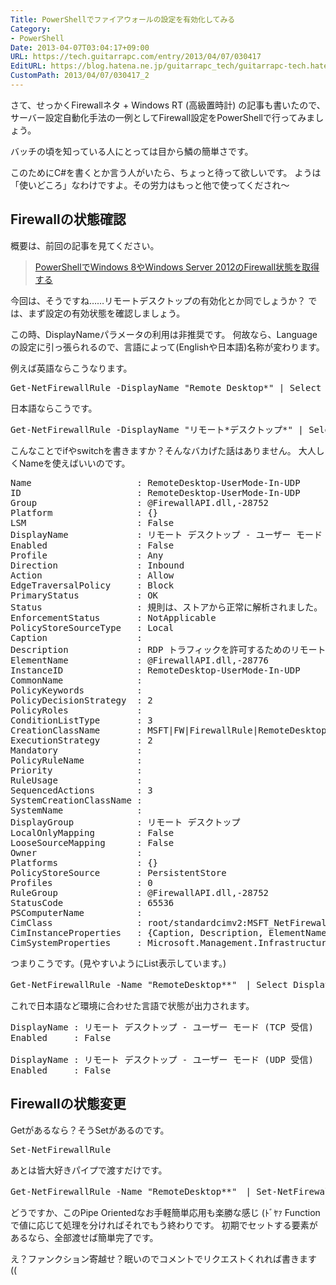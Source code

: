 ```yaml
---
Title: PowerShellでファイアウォールの設定を有効化してみる
Category:
- PowerShell
Date: 2013-04-07T03:04:17+09:00
URL: https://tech.guitarrapc.com/entry/2013/04/07/030417
EditURL: https://blog.hatena.ne.jp/guitarrapc_tech/guitarrapc-tech.hatenablog.com/atom/entry/11696248318757675636
CustomPath: 2013/04/07/030417_2
---
```


さて、せっかくFirewallネタ + Windows RT (高級置時計) の記事も書いたので、サーバー設定自動化手法の一例としてFirewall設定をPowerShellで行ってみましょう。

バッチの頃を知っている人にとっては目から鱗の簡単さです。

このためにC#を書くとか言う人がいたら、ちょっと待って欲しいです。
ようは「使いどころ」なわけですよ。その労力はもっと他で使ってくだされ～



<h2>Firewallの状態確認</h2>
概要は、前回の記事を見てください。
<blockquote><a href="http://guitarrapc.wordpress.com/2013/04/07/powershell%e3%81%a7windows-8%e3%82%84windows-server-2012%e3%81%aefirewall%e7%8a%b6%e6%85%8b%e3%82%92%e5%8f%96%e5%be%97%e3%81%99%e3%82%8b/" target="_blank">PowerShellでWindows 8やWindows Server 2012のFirewall状態を取得する</a></blockquote>

今回は、そうですね……リモートデスクトップの有効化とか同でしょうか？
では、まず設定の有効状態を確認しましょう。

この時、DisplayNameパラメータの利用は非推奨です。
何故なら、Languageの設定に引っ張られるので、言語によって(Englishや日本語)名称が変わります。

例えば英語ならこうなります。
<pre class="brush: powershell">
Get-NetFirewallRule -DisplayName &quot;Remote Desktop*&quot; | Select DisplayName, Enabled
</pre>

日本語ならこうです。
<pre class="brush: powershell">
Get-NetFirewallRule -DisplayName &quot;リモート*デスクトップ*&quot; | Select DisplayName, Enabled
</pre>

こんなことでifやswitchを書きますか？そんなバカげた話はありません。
大人しくNameを使えばいいのです。
<pre class="brush: powershell">
Name                    : RemoteDesktop-UserMode-In-UDP
ID                      : RemoteDesktop-UserMode-In-UDP
Group                   : @FirewallAPI.dll,-28752
Platform                : {}
LSM                     : False
DisplayName             : リモート デスクトップ - ユーザー モード (UDP 受信)
Enabled                 : False
Profile                 : Any
Direction               : Inbound
Action                  : Allow
EdgeTraversalPolicy     : Block
PrimaryStatus           : OK
Status                  : 規則は、ストアから正常に解析されました。 (65536)
EnforcementStatus       : NotApplicable
PolicyStoreSourceType   : Local
Caption                 :
Description             : RDP トラフィックを許可するためのリモート デスクトップ サービスの受信規則です。[UDP 3389]
ElementName             : @FirewallAPI.dll,-28776
InstanceID              : RemoteDesktop-UserMode-In-UDP
CommonName              :
PolicyKeywords          :
PolicyDecisionStrategy  : 2
PolicyRoles             :
ConditionListType       : 3
CreationClassName       : MSFT|FW|FirewallRule|RemoteDesktop-UserMode-In-UDP
ExecutionStrategy       : 2
Mandatory               :
PolicyRuleName          :
Priority                :
RuleUsage               :
SequencedActions        : 3
SystemCreationClassName :
SystemName              :
DisplayGroup            : リモート デスクトップ
LocalOnlyMapping        : False
LooseSourceMapping      : False
Owner                   :
Platforms               : {}
PolicyStoreSource       : PersistentStore
Profiles                : 0
RuleGroup               : @FirewallAPI.dll,-28752
StatusCode              : 65536
PSComputerName          :
CimClass                : root/standardcimv2:MSFT_NetFirewallRule
CimInstanceProperties   : {Caption, Description, ElementName, InstanceID...}
CimSystemProperties     : Microsoft.Management.Infrastructure.CimSystemProperties
</pre>

つまりこうです。(見やすいようにList表示しています。)
<pre class="brush: powershell">
Get-NetFirewallRule -Name &quot;RemoteDesktop**&quot;　| Select DisplayName, Enabled | Format-List
</pre>

これで日本語など環境に合わせた言語で状態が出力されます。
<pre class="brush: powershell">
DisplayName : リモート デスクトップ - ユーザー モード (TCP 受信)
Enabled     : False

DisplayName : リモート デスクトップ - ユーザー モード (UDP 受信)
Enabled     : False
</pre>


<h2>Firewallの状態変更</h2>
Getがあるなら？そうSetがあるのです。
<pre class="brush: powershell">
Set-NetFirewallRule
</pre>

あとは皆大好きパイプで渡すだけです。
<pre class="brush: powershell">
Get-NetFirewallRule -Name &quot;RemoteDesktop**&quot;　| Set-NetFirewallRule -enabled true
</pre>

どうですか、このPipe Orientedなお手軽簡単応用も楽勝な感じ (ﾄﾞﾔｧ
Functionで値に応じて処理を分ければそれでもう終わりです。
初期でセットする要素があるなら、全部渡せば簡単完了です。

え？ファンクション寄越せ？眠いのでコメントでリクエストくれれば書きます ((
